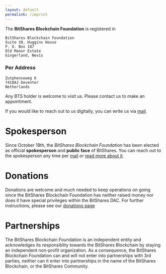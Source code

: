 ```yaml
---
layout: default
permalink: /imprint
---
```


The **BitShares Blockchain Foundation** is registered in 

    BitShares Blockchain Foundation
    Suite 10, Huggins House
    P. O. Box 187
    Old Manor Estate
    Gingerland, Nevis

### Per Address

    Zutphenseweg 6
    7418AJ Deventer
    Netherlands

Any BTS holder is welcome to visit us. Please contact us to make an
appointment.

If you would like to reach out to us digitally, you can write us via
[mail](mailto:info@bitshares.foundation).

# Spokesperson

Since October 18th, the *BitShares Blockchain Foundation* has been elected as
official **spokesperson** and **public face** of BitShares. You can reach out
to the spokesperson any time per
[mail](mailto:spokesperson@bitshares.foundation) or [read more about
it](/spokesperson).

# Donations

Donations are welcome and much needed to keep operations on going since the
BitShares Blockchain Foundation has neither raised money nor does it have
special privileges within the BitShares DAC. For further instructions, please
see our [donations page](/donations)

# Partnerships

The BitShares Blockchain Foundation is an independent entity and acknowledges
its responsiblity towards the BitShares Blockchain by staying an independent
non-profit organization. As a consequence, the BitShares Blockchain Foundation
can and will not enter into partnerships with 3rd parties, neither can it enter
into partnerships in the name of the BitShares Blockchain, or the BitShares
Community.
